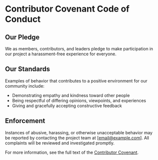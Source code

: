 # Contributor Covenant Code of Conduct

## Our Pledge

We as members, contributors, and leaders pledge to make participation in our project a harassment-free experience for everyone.

## Our Standards

Examples of behavior that contributes to a positive environment for our community include:
- Demonstrating empathy and kindness toward other people
- Being respectful of differing opinions, viewpoints, and experiences
- Giving and gracefully accepting constructive feedback

## Enforcement

Instances of abusive, harassing, or otherwise unacceptable behavior may be reported by contacting the project team at [email@example.com]. All complaints will be reviewed and investigated promptly.

For more information, see the full text of the [Contributor Covenant][covenant].

[covenant]: https://www.contributor-covenant.org/version/2/0/code_of_conduct/